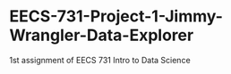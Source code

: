 # EECS-731-Project-1-Jimmy-Wrangler-Data-Explorer
 1st assignment of EECS 731 Intro to Data Science
